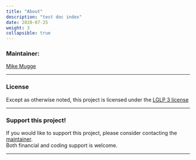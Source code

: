 ```yaml
---
title: "About"
description: "test doc index"
date: 2020-07-25
weight: 3
collapsible: true
---
```


### Maintainer:

[Mike Mugge](https://www.linkedin.com/in/michaelmugge/)

---

### License

Except as otherwise noted, this project is licensed under the [LGLP 3 license](www.gnu.org/licenses/lgpl-3.0.en.html)

--- 

### Support this project!

If you would like to support this project, please consider contacting the [maintainer]((https://www.linkedin.com/in/michaelmugge/)).  
Both financial and coding support is welcome.

---
